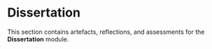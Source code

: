 # Dissertation

This section contains artefacts, reflections, and assessments for the **Dissertation** module.
